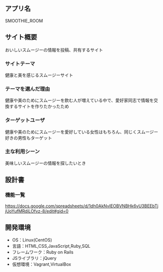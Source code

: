 ## アプリ名
SMOOTHIE_ROOM

## サイト概要
おいしいスムージーの情報を投稿、共有するサイト

### サイトテーマ
健康と美を感じるスムージーサイト

### テーマを選んだ理由
健康や美のためにスムージーを飲む人が増えている中で、愛好家同志で情報を交換するサイトを作りたかったため

### ターゲットユーザ
健康や美のためにスムージーを愛好している女性はもちろん、同じくスムージー好きの男性もターゲット

### 主な利用シーン
美味しいスムージーの情報を探したいとき

## 設計書

### 機能一覧
https://docs.google.com/spreadsheets/d/1dh0AkNvIEOBVNBHk6vU3BEEbTjjUoYufMRdiLOfvz-8/edit#gid=0

## 開発環境
- OS：Linux(CentOS)
- 言語：HTML,CSS,JavaScript,Ruby,SQL
- フレームワーク：Ruby on Rails
- JSライブラリ：jQuery
- 仮想環境：Vagrant,VirtualBox